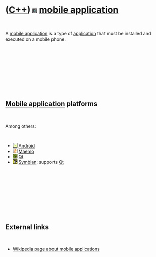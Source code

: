 



 

 

 

 

 

([C++](Cpp.md)) ![Mobile](PicMobile.png) [mobile application](CppMobileApplication.md)
========================================================================================

 

A [mobile application](CppMobileApplication.md) is a type of
[application](CppApplication.md) that must be installed and executed on
a mobile phone.

 

 

 

 

 

[Mobile application](CppMobileApplication.md) platforms
--------------------------------------------------------

 

Among others:

 

-   ![Android](PicAndroid.png) [Android](CppAndroid.md)
-   ![Maemo](PicMaemo.png) [Maemo](CppMaemo.md)
-   ![Qt](PicQt.png) [Qt](CppQt.md)
-   ![Symbian](PicSymbian.png) [Symbian](CppSymbian.md): supports
    [Qt](CppQt.md)

 

 

 

 

 

External links
--------------

 

-   [Wikipedia page about mobile
    applications](http://en.wikipedia.org/wiki/Mobile_application)

 

 

 

 

 





 



